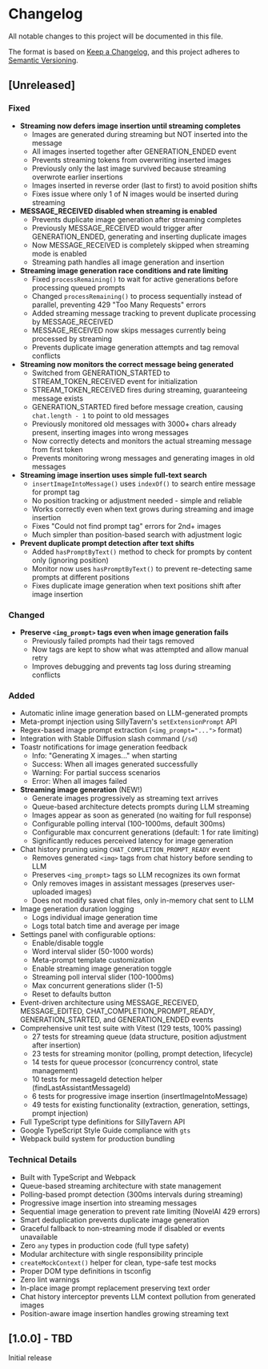 # Changelog

All notable changes to this project will be documented in this file.

The format is based on [Keep a Changelog](https://keepachangelog.com/en/1.0.0/),
and this project adheres to [Semantic Versioning](https://semver.org/spec/v2.0.0.html).

## [Unreleased]

### Fixed
- **Streaming now defers image insertion until streaming completes**
  - Images are generated during streaming but NOT inserted into the message
  - All images inserted together after GENERATION_ENDED event
  - Prevents streaming tokens from overwriting inserted images
  - Previously only the last image survived because streaming overwrote earlier insertions
  - Images inserted in reverse order (last to first) to avoid position shifts
  - Fixes issue where only 1 of N images would be inserted during streaming
- **MESSAGE_RECEIVED disabled when streaming is enabled**
  - Prevents duplicate image generation after streaming completes
  - Previously MESSAGE_RECEIVED would trigger after GENERATION_ENDED, generating and inserting duplicate images
  - Now MESSAGE_RECEIVED is completely skipped when streaming mode is enabled
  - Streaming path handles all image generation and insertion
- **Streaming image generation race conditions and rate limiting**
  - Fixed `processRemaining()` to wait for active generations before processing queued prompts
  - Changed `processRemaining()` to process sequentially instead of parallel, preventing 429 "Too Many Requests" errors
  - Added streaming message tracking to prevent duplicate processing by MESSAGE_RECEIVED
  - MESSAGE_RECEIVED now skips messages currently being processed by streaming
  - Prevents duplicate image generation attempts and tag removal conflicts
- **Streaming now monitors the correct message being generated**
  - Switched from GENERATION_STARTED to STREAM_TOKEN_RECEIVED event for initialization
  - STREAM_TOKEN_RECEIVED fires during streaming, guaranteeing message exists
  - GENERATION_STARTED fired before message creation, causing `chat.length - 1` to point to old messages
  - Previously monitored old messages with 3000+ chars already present, inserting images into wrong messages
  - Now correctly detects and monitors the actual streaming message from first token
  - Prevents monitoring wrong messages and generating images in old messages
- **Streaming image insertion uses simple full-text search**
  - `insertImageIntoMessage()` uses `indexOf()` to search entire message for prompt tag
  - No position tracking or adjustment needed - simple and reliable
  - Works correctly even when text grows during streaming and image insertion
  - Fixes "Could not find prompt tag" errors for 2nd+ images
  - Much simpler than position-based search with adjustment logic
- **Prevent duplicate prompt detection after text shifts**
  - Added `hasPromptByText()` method to check for prompts by content only (ignoring position)
  - Monitor now uses `hasPromptByText()` to prevent re-detecting same prompts at different positions
  - Fixes duplicate image generation when text positions shift after image insertion

### Changed
- **Preserve `<img_prompt>` tags even when image generation fails**
  - Previously failed prompts had their tags removed
  - Now tags are kept to show what was attempted and allow manual retry
  - Improves debugging and prevents tag loss during streaming conflicts

### Added
- Automatic inline image generation based on LLM-generated prompts
- Meta-prompt injection using SillyTavern's `setExtensionPrompt` API
- Regex-based image prompt extraction (`<img_prompt="...">` format)
- Integration with Stable Diffusion slash command (`/sd`)
- Toastr notifications for image generation feedback
  - Info: "Generating X images..." when starting
  - Success: When all images generated successfully
  - Warning: For partial success scenarios
  - Error: When all images failed
- **Streaming image generation** (NEW!)
  - Generate images progressively as streaming text arrives
  - Queue-based architecture detects prompts during LLM streaming
  - Images appear as soon as generated (no waiting for full response)
  - Configurable polling interval (100-1000ms, default 300ms)
  - Configurable max concurrent generations (default: 1 for rate limiting)
  - Significantly reduces perceived latency for image generation
- Chat history pruning using `CHAT_COMPLETION_PROMPT_READY` event
  - Removes generated `<img>` tags from chat history before sending to LLM
  - Preserves `<img_prompt>` tags so LLM recognizes its own format
  - Only removes images in assistant messages (preserves user-uploaded images)
  - Does not modify saved chat files, only in-memory chat sent to LLM
- Image generation duration logging
  - Logs individual image generation time
  - Logs total batch time and average per image
- Settings panel with configurable options:
  - Enable/disable toggle
  - Word interval slider (50-1000 words)
  - Meta-prompt template customization
  - Enable streaming image generation toggle
  - Streaming poll interval slider (100-1000ms)
  - Max concurrent generations slider (1-5)
  - Reset to defaults button
- Event-driven architecture using MESSAGE_RECEIVED, MESSAGE_EDITED, CHAT_COMPLETION_PROMPT_READY, GENERATION_STARTED, and GENERATION_ENDED events
- Comprehensive unit test suite with Vitest (129 tests, 100% passing)
  - 27 tests for streaming queue (data structure, position adjustment after insertion)
  - 23 tests for streaming monitor (polling, prompt detection, lifecycle)
  - 14 tests for queue processor (concurrency control, state management)
  - 10 tests for messageId detection helper (findLastAssistantMessageId)
  - 6 tests for progressive image insertion (insertImageIntoMessage)
  - 49 tests for existing functionality (extraction, generation, settings, prompt injection)
- Full TypeScript type definitions for SillyTavern API
- Google TypeScript Style Guide compliance with `gts`
- Webpack build system for production bundling

### Technical Details
- Built with TypeScript and Webpack
- Queue-based streaming architecture with state management
- Polling-based prompt detection (300ms intervals during streaming)
- Progressive image insertion into streaming messages
- Sequential image generation to prevent rate limiting (NovelAI 429 errors)
- Smart deduplication prevents duplicate image generation
- Graceful fallback to non-streaming mode if disabled or events unavailable
- Zero `any` types in production code (full type safety)
- Modular architecture with single responsibility principle
- `createMockContext()` helper for clean, type-safe test mocks
- Proper DOM type definitions in tsconfig
- Zero lint warnings
- In-place image prompt replacement preserving text order
- Chat history interceptor prevents LLM context pollution from generated images
- Position-aware image insertion handles growing streaming text

## [1.0.0] - TBD

Initial release
